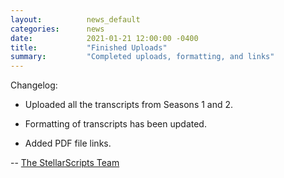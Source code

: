 ```yaml
---
layout:          news_default
categories:      news
date:            2021-01-21 12:00:00 -0400
title:           "Finished Uploads"
summary:         "Completed uploads, formatting, and links"
---
```


Changelog:

* Uploaded all the transcripts from Seasons 1 and 2.

* Formatting of transcripts has been updated.

* Added PDF file links.

-- [The StellarScripts Team](https://stellarscripts.tumblr.com/)
